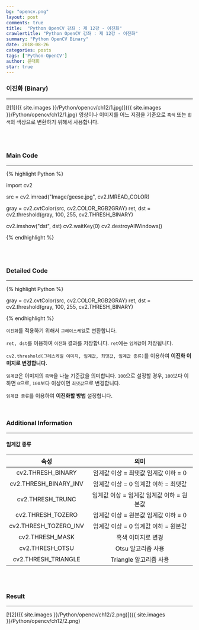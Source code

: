```yaml
---
bg: "opencv.png"
layout: post
comments: true
title:  "Python OpenCV 강좌 : 제 12강 - 이진화"
crawlertitle: "Python OpenCV 강좌 : 제 12강 - 이진화"
summary: "Python OpenCV Binary"
date: 2018-08-26
categories: posts
tags: ['Python-OpenCV']
author: 윤대희
star: true
---
```


### 이진화 (Binary) ###
----------
[![1]({{ site.images }}/Python/opencv/ch12/1.jpg)]({{ site.images }}/Python/opencv/ch12/1.jpg)
영상이나 이미지를 어느 지점을 기준으로 `흑색` 또는 `흰색`의 색상으로 변환하기 위해서 사용합니다.


<br>
<br>

### Main Code ###
----------

{% highlight Python %}

import cv2

src = cv2.imread("Image/geese.jpg", cv2.IMREAD_COLOR)

gray = cv2.cvtColor(src, cv2.COLOR_RGB2GRAY)
ret, dst = cv2.threshold(gray, 100, 255, cv2.THRESH_BINARY)

cv2.imshow("dst", dst)
cv2.waitKey(0)
cv2.destroyAllWindows()

{% endhighlight %}

<br>
<br>

### Detailed Code ###
----------

{% highlight Python %}

gray = cv2.cvtColor(src, cv2.COLOR_RGB2GRAY)
ret, dst = cv2.threshold(gray, 100, 255, cv2.THRESH_BINARY)

{% endhighlight %}

`이진화`를 적용하기 위해서 `그레이스케일`로 변환합니다.

`ret, dst`를 이용하여 `이진화` 결과를 저장합니다. `ret`에는 `임계값`이 저장됩니다.

`cv2.threshold(그레스케일 이미지, 임계값, 최댓값, 임계값 종류)`를 이용하여 **이진화 이미지로 변경합니다.**

`임계값`은 이미지의 `흑백`을 나눌 기준값을 의미합니다. `100`으로 설정할 경우, `100`보다 이하면 `0`으로, `100`보다 이상이면 `최댓값`으로 변경합니다.

`임계값 종류`를 이용하여 **이진화할 방법** 설정합니다.

<br>

### Additional Information ###
----------

#### 임계값 종류 ###

|          속성         |                    의미                   |
|:---------------------:|:-----------------------------------------:|
|   cv2.THRESH_BINARY   |    임계값 이상 = 최댓값 임계값 이하 = 0   |
| cv2.THRESH_BINARY_INV |    임계값 이상 = 0 임계값 이하 = 최댓값   |
|    cv2.THRESH_TRUNC   | 임계값 이상 = 임계값 임계값 이하 = 원본값 |
|   cv2.THRESH_TOZERO   |    임계값 이상 = 원본값 임계값 이하 = 0   |
| cv2.THRESH_TOZERO_INV |    임계값 이상 = 0 임계값 이하 = 원본값   |
|    cv2.THRESH_MASK    |             흑색 이미지로 변경            |
|    cv2.THRESH_OTSU    |             Otsu 알고리즘 사용            |
|  cv2.THRESH_TRIANGLE  |           Triangle 알고리즘 사용          |

<br>
<br>

### Result ###
----------

[![2]({{ site.images }}/Python/opencv/ch12/2.png)]({{ site.images }}/Python/opencv/ch12/2.png)


